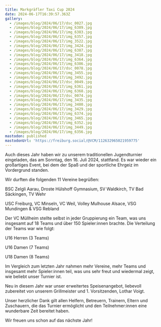 ```yaml
---
title: Markgräfler Taxi Cup 2024
date: 2024-06-17T16:39:57.363Z
gallery:
  - /images/blog/2024/06/17/dsc_0027.jpg
  - /images/blog/2024/06/17/img_6389.jpg
  - /images/blog/2024/06/17/img_6383.jpg
  - /images/blog/2024/06/17/img_6357.jpg
  - /images/blog/2024/06/17/img_3522.jpg
  - /images/blog/2024/06/17/img_3424.jpg
  - /images/blog/2024/06/17/img_6387.jpg
  - /images/blog/2024/06/17/img_3418.jpg
  - /images/blog/2024/06/17/img_6364.jpg
  - /images/blog/2024/06/17/img_6386.jpg
  - /images/blog/2024/06/17/dsc_0078.jpg
  - /images/blog/2024/06/17/img_3455.jpg
  - /images/blog/2024/06/17/img_3492.jpg
  - /images/blog/2024/06/17/dsc_0049.jpg
  - /images/blog/2024/06/17/img_6361.jpg
  - /images/blog/2024/06/17/img_6368.jpg
  - /images/blog/2024/06/17/dsc_0074.jpg
  - /images/blog/2024/06/17/img_3435.jpg
  - /images/blog/2024/06/17/img_3480.jpg
  - /images/blog/2024/06/17/img_3429.jpg
  - /images/blog/2024/06/17/img_6374.jpg
  - /images/blog/2024/06/17/img_3465.jpg
  - /images/blog/2024/06/17/img_6352.jpg
  - /images/blog/2024/06/17/img_3449.jpg
  - /images/blog/2024/06/17/img_6356.jpg
mastodon: published
mastodonUrl: 'https://freiburg.social/@VCM/112632965021959775'
---
```

Auch dieses Jahr haben wir zu unserem traditionellen Jugendturnier eingeladen, das am Sonntag, den 16. Juli 2024, stattfand. Es war wieder ein großartiges Event, bei dem der Spaß und der sportliche Ehrgeiz im Vordergrund standen.



Wir durften die folgenden 11 Vereine begrüßen:

BSC Zelgli Aarau, Droste Hülshoff Gymnasium, SV Waldkirch, TV Bad Säckingen, TV Wehr

USC Freiburg, VC Minseln, VC Weil, Volley Mulhouse Alsace, VSG Mundingen & VSG Rebland



Der VC Müllheim stellte selbst in jeder Gruppierung ein Team, was uns insgesamt auf 18 Teams und über 150 Spieler:innen brachte. Die Verteilung der Teams war wie folgt:



U16 Herren (3 Teams)

U16 Damen (7 Teams)

U18 Damen (8 Teams)



Im Vergleich zum letzten Jahr nahmen mehr Vereine, mehr Teams und insgesamt mehr Spieler:innen teil, was uns sehr freut und wiedermal zeigt, wie beliebt unser Turnier ist.



Neu in diesem Jahr war unser erweitertes Speisenangebot, liebevoll zubereitet von unserem Grillmeister und 1. Vorsitzenden, Lothar Voigt.



Unser herzlicher Dank gilt allen Helfern, Betreuern, Trainern, Eltern und Zuschauern, die das Turnier ermöglicht und den Teilnehmer:innen eine wunderbare Zeit bereitet haben.



Wir freuen uns schon auf das nächste Jahr!

